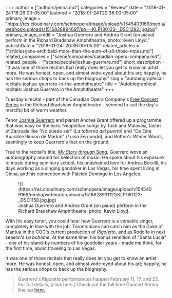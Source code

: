 +++
author = ["authors/jenna.md"]
categories = "Review"
date = "2018-01-24T16:26:00-05:00"
lastmod = "2018-01-24T20:36:00-05:00"
primary_image = "https://res.cloudinary.com/schmopera/image/upload/v1545409169/media/webhook-uploads/1516828894697/sq---KLP180123-_DSC1292.jpg.jpg"
primary_image_credit = "Joshua Guerrero and Andrea Grant (on piano) perform in the Richard Bradshaw Amphitheatre, photo: Kevin Lloyd."
publishDate = "2018-01-24T20:36:00-05:00"
related_articles = ["articles/jane-archibald-more-than-the-sum-of-all-those-notes.md"]
related_companies = ["scene/companies/canadian-opera-company.md"]
related_people = ["scene/people/joshua-guerrero.md"]
short_description = "It was one of those recitals that really does let you get to know an artist more. He was honest, open, and almost wide-eyed about his art; happily, he has the serious chops to back up the biography."
slug = "autobiographical-recitals-joshua-guerrero-in-the-amphitheatre"
title = "Autobiographical recitals: Joshua Guerrero in the Amphitheatre"
+++

Tuesday's recital - part of the Canadian Opera Company's [Free Concert Series](https://www.coc.ca/plan-your-visit/free-concert-series) in the Richard Bradshaw Amphitheatre - seemed to suit the day's merciful bit of warm weather. 

Tenor [Joshua Guerrero](/scene/people/joshua-guerrero/) and pianist Andrea Grant offered up a programme that was easy on the ears: Neapolitan songs by Tosti and Malavasi, tastes of Zarzuela like "No puede ser" (*La taberna del puerto*) and "De Este Apacible Rincon de Madrid" (*Luisa Fernanda*), and Britten's *Winter Words*, seemingly to keep Guerrero's feet on the ground.

True to the recital's title, [*My Story through Song*](http://files.coc.ca/pdfs/concert180123.pdf), Guerrero wove an autobiography around his selection of music. He spoke about his exposure to music during seminary school, his unashamed love for Andrea Bocelli, his days working as a singing gondolier in Las Vegas, his time spent living in China, and his connection with Plácido Domingo in Los Angeles.

<figure data-type="image">
![](https://res.cloudinary.com/schmopera/image/upload/v1545409169/media/webhook-uploads/1516828931121/KLP180123-_DSC1158.jpg.jpg)
<figcaption>Joshua Guerrero and Andrea Grant (on piano) perform in the Richard Bradshaw Amphitheatre, photo: Kevin Lloyd.</figcaption>
</figure>

With his easy tenor, you could hear how Guerrero is a versatile singer, completely in love with the job. Torontonians can catch him as the Duke of Mantua in the COC's current production of [*Rigoletto*](https://www.coc.ca/productions/13071), and as Rodolfo in next season's *La bohème*. At the same time, his bonus rendition of "Santa Lucia" - one of his stand-by numbers of his gondolier years - made me think, for the first time, about traveling to Las Vegas.

It was one of those recitals that really does let you get to know an artist more. He was honest, open, and almost wide-eyed about his art; happily, he has the serious chops to back up the biography.

>Guerrero's Rigoletto performances happen February 11, 17, and 23. For full details, [click here.] Check out the full Free Concert Series line-up [here.](https://www.coc.ca/plan-your-visit/free-concert-series)
